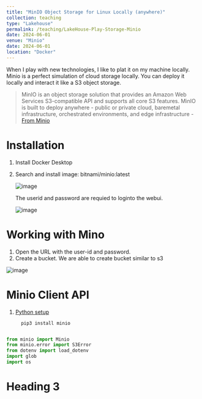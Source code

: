 ```yaml
---
title: "MinIO Object Storage for Linux Locally (anywhere)"
collection: teaching
type: "Lakehouse"
permalink: /teaching/LakeHouse-Play-Storage-Minio
date: 2024-06-01
venue: "Minio"
date: 2024-06-01
location: "Docker"
---
```


When I play with new technologies, I like to plat it on my machine locally. Minio is a perfect simulation of cloud storage locally. You can deploy it locally and interact it like a S3 object storage.

> MinIO is an object storage solution that provides an Amazon Web Services S3-compatible API and supports all core S3 features. MinIO is built to deploy anywhere - public or private cloud, baremetal infrastructure, orchestrated environments, and edge infrastructure - [From Minio](https://min.io/docs/minio/linux/index.html)

# Installation
1. Install Docker Desktop
2. Search and install image: bitnami/minio:latest
   
   ![image](https://github.com/nuneskris/nuneskris.github.io/assets/82786764/b380c61b-0443-412b-a822-1d981760c069)

   The userid and password are requied to loginto the webui.
   
   ![image](https://github.com/nuneskris/nuneskris.github.io/assets/82786764/eb31cefb-39f6-4b96-a251-30be48380eb9)

# Working with Mino
1. Open the URL with the user-id and password.
2. Create a bucket. We are able to create bucket similar to s3
   
 ![image](https://github.com/nuneskris/nuneskris.github.io/assets/82786764/1cb79ca4-cf17-435c-83f8-6a26d6d45f59)

# Minio Client API
1. [Python setup](https://min.io/docs/minio/linux/developers/python/minio-py.html)
   
         pip3 install minio
   
```python

from minio import Minio
from minio.error import S3Error
from dotenv import load_dotenv
import glob    
import os
```

   







Heading 3
======

